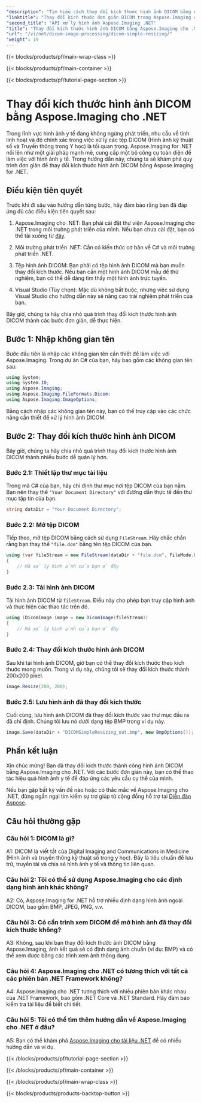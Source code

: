 ```yaml
---
"description": "Tìm hiểu cách thay đổi kích thước hình ảnh DICOM bằng Aspose.Imaging cho .NET, một công cụ mạnh mẽ để xử lý hình ảnh y tế. Các bước đơn giản để có kết quả chính xác."
"linktitle": "Thay đổi kích thước đơn giản DICOM trong Aspose.Imaging cho .NET"
"second_title": "API xử lý hình ảnh Aspose.Imaging .NET"
"title": "Thay đổi kích thước hình ảnh DICOM bằng Aspose.Imaging cho .NET"
"url": "/vi/net/dicom-image-processing/dicom-simple-resizing/"
"weight": 19
---
```


{{< blocks/products/pf/main-wrap-class >}}

{{< blocks/products/pf/main-container >}}

{{< blocks/products/pf/tutorial-page-section >}}

# Thay đổi kích thước hình ảnh DICOM bằng Aspose.Imaging cho .NET

Trong lĩnh vực hình ảnh y tế đang không ngừng phát triển, nhu cầu về tính linh hoạt và độ chính xác trong việc xử lý các tệp DICOM (Hình ảnh kỹ thuật số và Truyền thông trong Y học) là tối quan trọng. Aspose.Imaging for .NET nổi lên như một giải pháp mạnh mẽ, cung cấp một bộ công cụ toàn diện để làm việc với hình ảnh y tế. Trong hướng dẫn này, chúng ta sẽ khám phá quy trình đơn giản để thay đổi kích thước hình ảnh DICOM bằng Aspose.Imaging for .NET. 

## Điều kiện tiên quyết

Trước khi đi sâu vào hướng dẫn từng bước, hãy đảm bảo rằng bạn đã đáp ứng đủ các điều kiện tiên quyết sau:

1. Aspose.Imaging cho .NET: Bạn phải cài đặt thư viện Aspose.Imaging cho .NET trong môi trường phát triển của mình. Nếu bạn chưa cài đặt, bạn có thể tải xuống từ [đây](https://releases.aspose.com/imaging/net/).

2. Môi trường phát triển .NET: Cần có kiến thức cơ bản về C# và môi trường phát triển .NET.

3. Tệp hình ảnh DICOM: Bạn phải có tệp hình ảnh DICOM mà bạn muốn thay đổi kích thước. Nếu bạn cần một hình ảnh DICOM mẫu để thử nghiệm, bạn có thể dễ dàng tìm thấy một hình ảnh trực tuyến.

4. Visual Studio (Tùy chọn): Mặc dù không bắt buộc, nhưng việc sử dụng Visual Studio cho hướng dẫn này sẽ nâng cao trải nghiệm phát triển của bạn.

Bây giờ, chúng ta hãy chia nhỏ quá trình thay đổi kích thước hình ảnh DICOM thành các bước đơn giản, dễ thực hiện.

## Bước 1: Nhập không gian tên

Bước đầu tiên là nhập các không gian tên cần thiết để làm việc với Aspose.Imaging. Trong dự án C# của bạn, hãy bao gồm các không gian tên sau:

```csharp
using System;
using System.IO;
using Aspose.Imaging;
using Aspose.Imaging.FileFormats.Dicom;
using Aspose.Imaging.ImageOptions;
```

Bằng cách nhập các không gian tên này, bạn có thể truy cập vào các chức năng cần thiết để xử lý hình ảnh DICOM.

## Bước 2: Thay đổi kích thước hình ảnh DICOM

Bây giờ, chúng ta hãy chia nhỏ quá trình thay đổi kích thước hình ảnh DICOM thành nhiều bước dễ quản lý hơn.

### Bước 2.1: Thiết lập thư mục tài liệu

Trong mã C# của bạn, hãy chỉ định thư mục nơi tệp DICOM của bạn nằm. Bạn nên thay thế `"Your Document Directory"` với đường dẫn thực tế đến thư mục tập tin của bạn.

```csharp
string dataDir = "Your Document Directory";
```

### Bước 2.2: Mở tệp DICOM

Tiếp theo, mở tệp DICOM bằng cách sử dụng `FileStream`. Hãy chắc chắn rằng bạn thay thế `"file.dcm"` bằng tên tệp DICOM của bạn.

```csharp
using (var fileStream = new FileStream(dataDir + "file.dcm", FileMode.Open, FileAccess.Read))
{
    // Mã xử lý hình ảnh của bạn ở đây
}
```

### Bước 2.3: Tải hình ảnh DICOM

Tải hình ảnh DICOM từ `fileStream`. Điều này cho phép bạn truy cập hình ảnh và thực hiện các thao tác trên đó.

```csharp
using (DicomImage image = new DicomImage(fileStream))
{
    // Mã xử lý hình ảnh của bạn ở đây
}
```

### Bước 2.4: Thay đổi kích thước hình ảnh DICOM

Sau khi tải hình ảnh DICOM, giờ bạn có thể thay đổi kích thước theo kích thước mong muốn. Trong ví dụ này, chúng tôi sẽ thay đổi kích thước thành 200x200 pixel.

```csharp
image.Resize(200, 200);
```

### Bước 2.5: Lưu hình ảnh đã thay đổi kích thước

Cuối cùng, lưu hình ảnh DICOM đã thay đổi kích thước vào thư mục đầu ra đã chỉ định. Chúng tôi lưu nó dưới dạng tệp BMP trong ví dụ này.

```csharp
image.Save(dataDir + "DICOMSimpleResizing_out.bmp", new BmpOptions());
```

## Phần kết luận

Xin chúc mừng! Bạn đã thay đổi kích thước thành công hình ảnh DICOM bằng Aspose.Imaging cho .NET. Với các bước đơn giản này, bạn có thể thao tác hiệu quả hình ảnh y tế để đáp ứng các yêu cầu cụ thể của mình.

Nếu bạn gặp bất kỳ vấn đề nào hoặc có thắc mắc về Aspose.Imaging cho .NET, đừng ngần ngại tìm kiếm sự trợ giúp từ cộng đồng hỗ trợ tại [Diễn đàn Aspose](https://forum.aspose.com/).

## Câu hỏi thường gặp

### Câu hỏi 1: DICOM là gì?

A1: DICOM là viết tắt của Digital Imaging and Communications in Medicine (Hình ảnh và truyền thông kỹ thuật số trong y học). Đây là tiêu chuẩn để lưu trữ, truyền tải và chia sẻ hình ảnh y tế và thông tin liên quan.

### Câu hỏi 2: Tôi có thể sử dụng Aspose.Imaging cho các định dạng hình ảnh khác không?

A2: Có, Aspose.Imaging for .NET hỗ trợ nhiều định dạng hình ảnh ngoài DICOM, bao gồm BMP, JPEG, PNG, v.v.

### Câu hỏi 3: Có cần trình xem DICOM để mở hình ảnh đã thay đổi kích thước không?

A3: Không, sau khi bạn thay đổi kích thước ảnh DICOM bằng Aspose.Imaging, ảnh kết quả sẽ có định dạng ảnh chuẩn (ví dụ: BMP) và có thể xem được bằng các trình xem ảnh thông dụng.

### Câu hỏi 4: Aspose.Imaging cho .NET có tương thích với tất cả các phiên bản .NET Framework không?

A4: Aspose.Imaging cho .NET tương thích với nhiều phiên bản khác nhau của .NET Framework, bao gồm .NET Core và .NET Standard. Hãy đảm bảo kiểm tra tài liệu để biết chi tiết.

### Câu hỏi 5: Tôi có thể tìm thêm hướng dẫn về Aspose.Imaging cho .NET ở đâu?

A5: Bạn có thể khám phá   [Aspose.Imaging cho tài liệu .NET](https://reference.aspose.com/imaging/net/) để có nhiều hướng dẫn và ví dụ.

{{< /blocks/products/pf/tutorial-page-section >}}

{{< /blocks/products/pf/main-container >}}

{{< /blocks/products/pf/main-wrap-class >}}

{{< blocks/products/products-backtop-button >}}